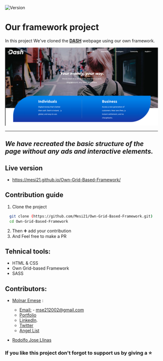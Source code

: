 <img alt="Version" src="https://img.shields.io/badge/version-1.0.0-blue.svg?cacheSeconds=2592000" />

# Our framework project

In this project We've cloned the **[DASH](https://www.dash.org/)** webpage using our own framework.

![screenshot](Asset/img/dash-screen.png)

---
_We have recreated the basic structure of the page without any ads and interactive elements._
---

## Live version

* https://mesi21.github.io/Own-Grid-Based-Framework/

## Contribution guide

1. Clone the project
```bash
  git clone (https://github.com/Mesi21/Own-Grid-Based-Framework.git)
  cd Own-Grid-Based-Framework
```

2. Then :heavy_plus_sign: add your contribution
3. And Feel free to make a PR

## Tehnical tools:

- HTML & CSS
- Own Grid-based Framework
- SASS

## Contributors:

- [Molnar Emese](https://github.com/Mesi21) :
  
  - [Email:](mailto:mse212002@gmail.com) - mse212002@gmail.com
  - [Portfolio]()
  - [LinkedIn](https://www.linkedin.com/in/emesemesimolnar/).  
  - [Twitter](https://twitter.com/buksimesi21) 
  - [Angel List]()
  
- [Rodolfo Jose Llinas](https://github.com/RadiactiveJesus)

### If you like this project don't forgot to support us by giving a :star: 
